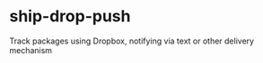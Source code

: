 ship-drop-push
==============

Track packages using Dropbox, notifying via text or other delivery mechanism
